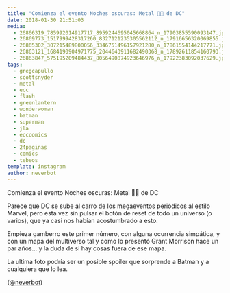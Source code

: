 ```yaml
---
title: "Comienza el evento Noches oscuras: Metal 🤘🏻 de DC"
date: 2018-01-30 21:51:03
media: 
  - 26866319_785992014917717_8959244695045668864_n_17903855590093147.jpg
  - 26869773_1517999428317260_8327121235305562112_n_17916656320069855.jpg
  - 26865302_307215489800056_3346751496157921280_n_17861554144217771.jpg
  - 26863121_1684190904971775_2044643911682490368_n_17892611854160793.jpg
  - 26863847_575195209484437_8056490874923646976_n_17922383092037629.jpg
tags: 
  - gregcapullo
  - scottsnyder
  - metal
  - ecc
  - flash
  - greenlantern
  - wonderwoman
  - batman
  - superman
  - jla
  - ecccomics
  - dc
  - 24paginas
  - comics
  - tebeos
template: instagram
author: neverbot
---
```


Comienza el evento Noches oscuras: Metal 🤘🏻 de DC


Parece que DC se sube al carro de los megaeventos periódicos al estilo Marvel, pero esta vez sin pulsar el botón de reset de todo un universo (o varios), que ya casi nos habían acostumbrado a esto.


Empieza gamberro este primer número, con alguna ocurrencia simpática, y con un mapa del multiverso tal y como lo presentó Grant Morrison hace un par años... y la duda de si hay cosas fuera de ese mapa.


La ultima foto podría ser un posible spoiler que sorprende a Batman y a cualquiera que lo lea.


([@neverbot](https://instagram.com/neverbot))
